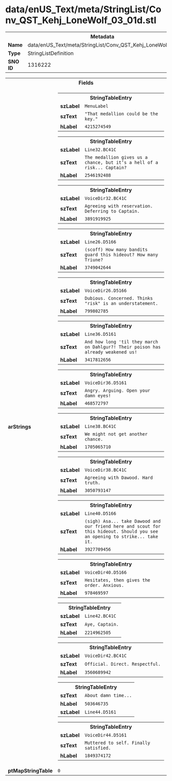 <h1>data/enUS_Text/meta/StringList/Conv_QST_Kehj_LoneWolf_03_01d.stl</h1><table><tr><th colspan="100%">Metadata</th></tr><tr><td><b>Name</b></td><td>data/enUS_Text/meta/StringList/Conv_QST_Kehj_LoneWolf_03_01d.stl</td></tr><tr><td><b>Type</b></td><td>StringListDefinition</td></tr><tr><td><b>SNO ID</b></td><td>1316222</td></tr></table>

<table><tr><th colspan="100%">Fields</th></tr><tr><td><b>arStrings</b></td><td><table><tr><th colspan="100%">StringTableEntry</th></tr><tr><td><b>szLabel</b></td><td><code>MenuLabel</code></td></tr><tr><td><b>szText</b></td><td><code>"That medallion could be the key."</code></td></tr><tr><td><b>hLabel</b></td><td><code>4215274549</code></td></tr></table>


<table><tr><th colspan="100%">StringTableEntry</th></tr><tr><td><b>szLabel</b></td><td><code>Line32.BC41C</code></td></tr><tr><td><b>szText</b></td><td><code>The medallion gives us a chance, but it’s a hell of a risk... Captain?</code></td></tr><tr><td><b>hLabel</b></td><td><code>2546192488</code></td></tr></table>


<table><tr><th colspan="100%">StringTableEntry</th></tr><tr><td><b>szLabel</b></td><td><code>VoiceDir32.BC41C</code></td></tr><tr><td><b>szText</b></td><td><code>Agreeing with reservation. Deferring to Captain.</code></td></tr><tr><td><b>hLabel</b></td><td><code>3891919925</code></td></tr></table>


<table><tr><th colspan="100%">StringTableEntry</th></tr><tr><td><b>szLabel</b></td><td><code>Line26.D5166</code></td></tr><tr><td><b>szText</b></td><td><code>(scoff) How many bandits guard this hideout? How many Triune?</code></td></tr><tr><td><b>hLabel</b></td><td><code>3749042644</code></td></tr></table>


<table><tr><th colspan="100%">StringTableEntry</th></tr><tr><td><b>szLabel</b></td><td><code>VoiceDir26.D5166</code></td></tr><tr><td><b>szText</b></td><td><code>Dubious. Concerned. Thinks "risk" is an understatement.</code></td></tr><tr><td><b>hLabel</b></td><td><code>799802785</code></td></tr></table>


<table><tr><th colspan="100%">StringTableEntry</th></tr><tr><td><b>szLabel</b></td><td><code>Line36.D5161</code></td></tr><tr><td><b>szText</b></td><td><code>And how long 'til they march on Dahlgur?! Their poison has already weakened us!</code></td></tr><tr><td><b>hLabel</b></td><td><code>3417812656</code></td></tr></table>


<table><tr><th colspan="100%">StringTableEntry</th></tr><tr><td><b>szLabel</b></td><td><code>VoiceDir36.D5161</code></td></tr><tr><td><b>szText</b></td><td><code>Angry. Arguing. Open your damn eyes!</code></td></tr><tr><td><b>hLabel</b></td><td><code>468572797</code></td></tr></table>


<table><tr><th colspan="100%">StringTableEntry</th></tr><tr><td><b>szLabel</b></td><td><code>Line38.BC41C</code></td></tr><tr><td><b>szText</b></td><td><code>We might not get another chance.</code></td></tr><tr><td><b>hLabel</b></td><td><code>1705065710</code></td></tr></table>


<table><tr><th colspan="100%">StringTableEntry</th></tr><tr><td><b>szLabel</b></td><td><code>VoiceDir38.BC41C</code></td></tr><tr><td><b>szText</b></td><td><code>Agreeing with Dawood. Hard truth.</code></td></tr><tr><td><b>hLabel</b></td><td><code>3050793147</code></td></tr></table>


<table><tr><th colspan="100%">StringTableEntry</th></tr><tr><td><b>szLabel</b></td><td><code>Line40.D5166</code></td></tr><tr><td><b>szText</b></td><td><code>(sigh) Asa... take Dawood and our friend here and scout for this hideout. Should you see an opening to strike... take it.</code></td></tr><tr><td><b>hLabel</b></td><td><code>3927709456</code></td></tr></table>


<table><tr><th colspan="100%">StringTableEntry</th></tr><tr><td><b>szLabel</b></td><td><code>VoiceDir40.D5166</code></td></tr><tr><td><b>szText</b></td><td><code>Hesitates, then gives the order. Anxious.</code></td></tr><tr><td><b>hLabel</b></td><td><code>978469597</code></td></tr></table>


<table><tr><th colspan="100%">StringTableEntry</th></tr><tr><td><b>szLabel</b></td><td><code>Line42.BC41C</code></td></tr><tr><td><b>szText</b></td><td><code>Aye, Captain.</code></td></tr><tr><td><b>hLabel</b></td><td><code>2214962505</code></td></tr></table>


<table><tr><th colspan="100%">StringTableEntry</th></tr><tr><td><b>szLabel</b></td><td><code>VoiceDir42.BC41C</code></td></tr><tr><td><b>szText</b></td><td><code>Official. Direct. Respectful.</code></td></tr><tr><td><b>hLabel</b></td><td><code>3560689942</code></td></tr></table>


<table><tr><th colspan="100%">StringTableEntry</th></tr><tr><td><b>szText</b></td><td><code>About damn time...</code></td></tr><tr><td><b>hLabel</b></td><td><code>503646735</code></td></tr><tr><td><b>szLabel</b></td><td><code>Line44.D5161</code></td></tr></table>


<table><tr><th colspan="100%">StringTableEntry</th></tr><tr><td><b>szLabel</b></td><td><code>VoiceDir44.D5161</code></td></tr><tr><td><b>szText</b></td><td><code>Muttered to self. Finally satisfied.</code></td></tr><tr><td><b>hLabel</b></td><td><code>1849374172</code></td></tr></table>


</td></tr><tr><td><b>ptMapStringTable</b></td><td><code>0</code></td></tr></table>

